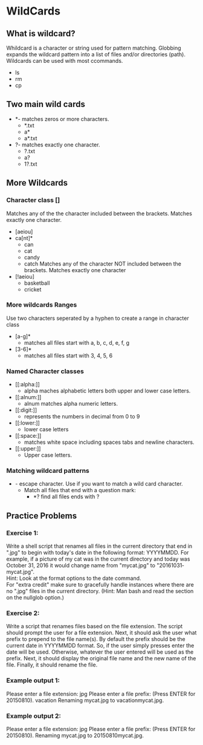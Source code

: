 # WildCards
## What is wildcard?
Whildcard is a character or string used for pattern matching. Globbing expands the wildcard pattern into a list of files and/or directories (path).  
Wildcards can be used with most ccommands.
- ls
- rm 
- cp
## Two main wild cards
- *- matches zeros or more characters.
    - *.txt
    - a*
    - a*.txt
- ?- matches exactly one character.
    - ?.txt
    - a?
    - 1?.txt
## More Wildcards
### Character class  []
Matches any of the the character included between the brackets. Matches exactly one character.
- [aeiou]
- ca[nt]*
    - can 
    - cat
    - candy
    - catch
Matches any of the character NOT included between the brackets. Matches exactly one character
- [!aeiou]
    - basketball
    - cricket
### More wildcards Ranges
Use two characters seperated by a hyphen to create a range in character class
- [a-g]*
    - matches all files start with a, b, c, d, e, f, g
- [3-6]*
    - matches all files start with 3, 4, 5, 6
### Named Character classes
- [[:alpha:]]
    - alpha maches alphabetic letters both upper and lower case letters.
- [[:alnum:]]
    - alnum matches alpha numeric letters.
- [[:digit:]]
    - represents the numbers in decimal from 0 to 9
- [[:lower:]]
    - lower case letters
- [[:space:]]
    - matches white space including spaces tabs and newline characters.
- [[:upper:]]
    - Upper case letters.
### Matching wildcard patterns
- \- escape character. Use if you want to match a wild card character.
    - Match all files that end with a question mark:
        - *\? find all files ends with ?

## Practice Problems
### Exercise 1:
Write a shell script that renames all files in the current directory that end in ".jpg" to begin with today's date in the following format: YYYY­MM­DD. For example, if a picture of my cat was in the current directory and today was October 31, 2016 it would change name from "mycat.jpg" to "2016­10­31­mycat.jpg".  
Hint: Look at the format options to the date command.  
For "extra credit" make sure to gracefully handle instances where there are no ".jpg" files in the current directory. (Hint: Man bash and read the section on the nullglob option.)
### Exercise 2:
Write a script that renames files based on the file extension. The script should prompt the user for a file extension. Next, it should ask the user what prefix to prepend to the file name(s). By default the prefix should be the current date in YYYY­MM­DD format. So, if the user simply presses enter the date will be used. Otherwise, whatever the user entered will be used as the prefix. Next, it should display the original file name and the new name of the file. Finally, it should rename the file.

### Example output 1:
Please enter a file extension: jpg Please enter a file prefix: (Press ENTER for 2015­08­10). vacation Renaming mycat.jpg to vacation­mycat.jpg.
### Example output 2:
Please enter a file extension: jpg Please enter a file prefix: (Press ENTER for 2015­08­10). Renaming mycat.jpg to 2015­08­10­mycat.jpg.